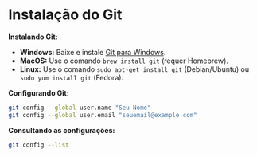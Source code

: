 # Instalação do Git

**Instalando Git:**
- **Windows:** Baixe e instale [Git para Windows](https://git-scm.com/download/win).
- **MacOS:** Use o comando `brew install git` (requer Homebrew).
- **Linux:** Use o comando `sudo apt-get install git` (Debian/Ubuntu) ou `sudo yum install git` (Fedora).

**Configurando Git:**
```sh
git config --global user.name "Seu Nome"
git config --global user.email "seuemail@example.com"
```

**Consultando as configurações:**
```sh
git config --list
```
